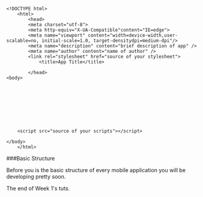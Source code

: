 	<!DOCTYPE html>
		<html>
			<head>
			<meta charset="utf-8">
			<meta http-equiv="X-UA-Compatible"content="IE=edge">
			<meta name="viewport" content="width=device-width,user-scalable=no, initial-scale=1.0, target-densitydpi=medium-dpi"/> 
			<meta name="description" content="brief description of app" />
			<meta name="author" content="name of author" />
			<link rel="stylesheet" href="source of your stylesheet">
				<title>App Title</title>

			</head>
	<body>









		<script src="source of your scripts"></script>
	
	</body>
		</html>





###Basic Structure

Before you is the basic structure of every mobile application you will be developing pretty soon.

The end of Week 1's tuts.